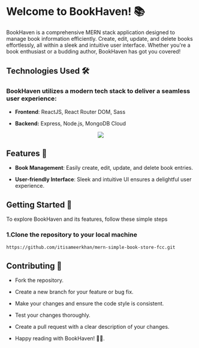 # Welcome to BookHaven! 📚

BookHaven is a comprehensive MERN stack application designed to manage book information efficiently. Create, edit, update, and delete books effortlessly, all within a sleek and intuitive user interface. Whether you're a book enthusiast or a budding author, BookHaven has got you covered!

## Technologies Used 🛠️

### BookHaven utilizes a modern tech stack to deliver a seamless user experience:

* **Frontend**: ReactJS, React Router DOM, Sass

* **Backend:** Express, Node.js, MongoDB Cloud

<p align="center">
  <a href="https://skillicons.dev">
    <img src="https://skillicons.dev/icons?i=html,sass,javascript,react,nodejs,express,mongo,git,vercel,vite,babel,vscode" />
  </a>
</p>

## Features 📖

* **Book Management**: Easily create, edit, update, and delete book entries.

* **User-friendly Interface**: Sleek and intuitive UI ensures a delightful user experience.

## Getting Started 🚀

To explore BookHaven and its features, follow these simple steps

### 1.Clone the repository to your local machine

```bash
https://github.com/itisameerkhan/mern-simple-book-store-fcc.git
```

## Contributing 🤝

* Fork the repository.

* Create a new branch for your feature or bug fix.
* Make your changes and ensure the code style is consistent.
* Test your changes thoroughly.
* Create a pull request with a clear description of your changes.
* Happy reading with BookHaven! 📖🌟.
